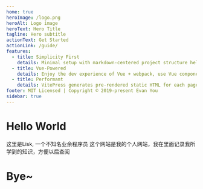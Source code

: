 ```yaml
---
home: true
heroImage: /logo.png
heroAlt: Logo image
heroText: Hero Title
tagline: Hero subtitle
actionText: Get Started
actionLink: /guide/
features:
  - title: Simplicity First
    details: Minimal setup with markdown-centered project structure helps you focus on writing.
  - title: Vue-Powered
    details: Enjoy the dev experience of Vue + webpack, use Vue components in markdown, and develop custom themes with Vue.
  - title: Performant
    details: VitePress generates pre-rendered static HTML for each page, and runs as an SPA once a page is loaded.
footer: MIT Licensed | Copyright © 2019-present Evan You
sidebar: true
---
```

# Hello World
这里是Lisk, 一个不知名业余程序员
这个网站是我的个人网站，我在里面记录我所学到的知识，方便以后查阅

# Bye~